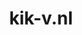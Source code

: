 ---
layout: post
title:  "kik-v.nl"
internal_url:  "/dutchgov/kik-v.nl.html"
categories: dutchgov
---